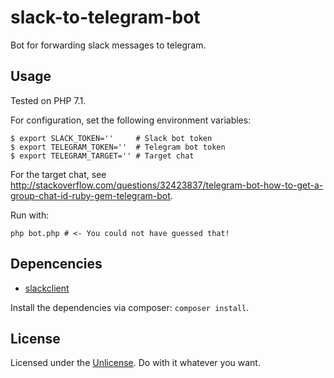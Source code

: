 # slack-to-telegram-bot
Bot for forwarding slack messages to telegram.

## Usage
Tested on PHP 7.1.

For configuration, set the following environment variables:
```
$ export SLACK_TOKEN=''     # Slack bot token
$ export TELEGRAM_TOKEN=''  # Telegram bot token
$ export TELEGRAM_TARGET='' # Target chat
```
For the target chat, see http://stackoverflow.com/questions/32423837/telegram-bot-how-to-get-a-group-chat-id-ruby-gem-telegram-bot.

Run with:
```
php bot.php # <- You could not have guessed that!
```

## Depencencies
- [slackclient](https://github.com/sagebind/slack-client)

Install the dependencies via composer: `composer install`.

## License
Licensed under the [Unlicense](http://unlicense.org/).
Do with it whatever you want.
